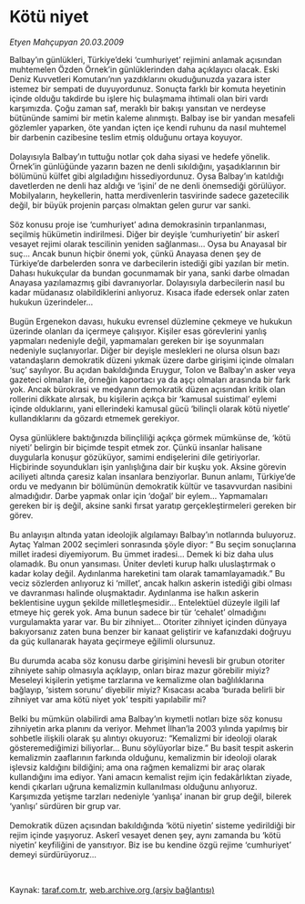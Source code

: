 # Kötü niyet

*Etyen Mahçupyan 20.03.2009*

<div class="taraf_structure_2col_1zq">
<div class="margen_n">



 <p>Balbay’ın günlükleri, Türkiye’deki ‘cumhuriyet’ rejimini anlamak açısından muhtemelen Özden Örnek’in günlüklerinden daha açıklayıcı olacak. Eski Deniz Kuvvetleri Komutanı’nın yazdıklarını okuduğunuzda yazara ister istemez bir sempati de duyuyordunuz. Sonuçta farklı bir komuta heyetinin içinde olduğu takdirde bu işlere hiç bulaşmama ihtimali olan biri vardı karşımızda. Çoğu zaman saf, meraklı bir bakışı yansıtan ve nerdeyse bütününde samimi bir metin kaleme alınmıştı. Balbay ise bir yandan mesafeli gözlemler yaparken, öte yandan içten içe kendi ruhunu da nasıl muhtemel bir darbenin cazibesine teslim etmiş olduğunu ortaya koyuyor. <br/><br/>Dolayısıyla Balbay’ın tuttuğu notlar çok daha siyasi ve hedefe yönelik. Örnek’in günlüğünde yazarın bazen ne denli sıkıldığını, yaşadıklarının bir bölümünü külfet gibi algıladığını hissediyordunuz. Oysa Balbay’ın katıldığı davetlerden ne denli haz aldığı ve ‘işini’ de ne denli önemsediği görülüyor. Mobilyaların, heykellerin, hatta merdivenlerin tasvirinde sadece gazetecilik değil, bir büyük projenin parçası olmaktan gelen gurur var sanki. <br/><br/>Söz konusu proje ise ‘cumhuriyet’ adına demokrasinin tırpanlanması, seçilmiş hükümetin indirilmesi. Diğer bir deyişle ‘cumhuriyetin’ bir askerî vesayet rejimi olarak tescilinin yeniden sağlanması... Oysa bu Anayasal bir suç... Ancak bunun hiçbir önemi yok, çünkü Anayasa denen şey de Türkiye’de darbelerden sonra ve darbecilerin istediği gibi yazılan bir metin. Dahası hukukçular da bundan gocunmamak bir yana, sanki darbe olmadan Anayasa yazılamazmış gibi davranıyorlar. Dolayısıyla darbecilerin nasıl bu kadar müdanasız olabildiklerini anlıyoruz. Kısaca ifade edersek onlar zaten hukukun üzerindeler... <br/><br/>Bugün Ergenekon davası, hukuku evrensel düzlemine çekmeye ve hukukun üzerinde olanları da içermeye çalışıyor. Kişiler esas görevlerini yanlış yapmaları nedeniyle değil, yapmamaları gereken bir işe soyunmaları nedeniyle suçlanıyorlar. Diğer bir deyişle meslekleri ne olursa olsun bazı vatandaşların demokratik düzeni yıkmak üzere darbe girişimi içinde olmaları ‘suç’ sayılıyor. Bu açıdan bakıldığında Eruygur, Tolon ve Balbay’ın asker veya gazeteci olmaları ile, örneğin kaportacı ya da aşçı olmaları arasında bir fark yok. Ancak bürokrasi ve medyanın demokratik düzen açısından kritik olan rollerini dikkate alırsak, bu kişilerin açıkça bir ‘kamusal suistimal’ eylemi içinde olduklarını, yani ellerindeki kamusal gücü ‘bilinçli olarak kötü niyetle’ kullandıklarını da gözardı etmemek gerekiyor. <br/><br/>Oysa günlüklere baktığınızda bilinçliliği açıkça görmek mümkünse de, ‘kötü niyeti’ belirgin bir biçimde tespit etmek zor. Çünkü insanlar halisane duygularla konuşur gözüküyor, samimi endişelerini dile getiriyorlar. Hiçbirinde soyundukları işin yanlışlığına dair bir kuşku yok. Aksine görevin aciliyeti altında çaresiz kalan insanlara benziyorlar. Bunun anlamı, Türkiye’de ordu ve medyanın bir bölümünün demokratik kültür ve tasavvurdan nasibini almadığıdır. Darbe yapmak onlar için ‘doğal’ bir eylem... Yapmamaları gereken bir iş değil, aksine sanki fırsat yaratıp gerçekleştirmeleri gereken bir görev. <br/><br/>Bu anlayışın altında yatan ideolojik algılamayı Balbay’ın notlarında buluyoruz. Aytaç Yalman 2002 seçimleri sonrasında şöyle diyor: “ Bu seçim sonuçlarına millet iradesi diyemiyorum. Bu ümmet iradesi... Demek ki biz daha ulus olamadık. Bu onun yansıması. Üniter devleti kurup halkı uluslaştırmak o kadar kolay değil. Aydınlanma hareketini tam olarak tamamlayamadık.” Bu veciz sözlerden anlıyoruz ki ‘millet’, ancak halkın askerin istediği gibi olması ve davranması halinde oluşmaktadır. Aydınlanma ise halkın askerin beklentisine uygun şekilde milletleşmesidir... Entelektüel düzeyle ilgili laf etmeye hiç gerek yok. Ama bunun sadece bir tür ‘cehalet’ olmadığını vurgulamakta yarar var. Bu bir zihniyet... Otoriter zihniyet içinden dünyaya bakıyorsanız zaten buna benzer bir kanaat geliştirir ve kafanızdaki doğruyu da güç kullanarak hayata geçirmeye eğilimli olursunuz. <br/><br/>Bu durumda acaba söz konusu darbe girişimini hevesli bir grubun otoriter zihniyete sahip olmasıyla açıklayıp, onları biraz mazur görebilir miyiz? Meseleyi kişilerin yetişme tarzlarına ve kemalizme olan bağlılıklarına bağlayıp, ‘sistem sorunu’ diyebilir miyiz? Kısacası acaba ‘burada belirli bir zihniyet var ama kötü niyet yok’ tespiti yapılabilir mi? <br/><br/>Belki bu mümkün olabilirdi ama Balbay’ın kıymetli notları bize söz konusu zihniyetin arka planını da veriyor. Mehmet İlhan’la 2003 yılında yapılmış bir sohbetle ilişkili olarak şu alıntıyı okuyoruz: “Kemalizmi bir ideoloji olarak gösteremediğimizi biliyorlar... Bunu söylüyorlar bize.” Bu basit tespit askerin kemalizmin zaaflarının farkında olduğunu, kemalizmin bir ideoloji olarak işlevsiz kaldığını bildiğini; ama ona rağmen kemalizmi bir araç olarak kullandığını ima ediyor. Yani amacın kemalist rejim için fedakârlıktan ziyade, kendi çıkarları uğruna kemalizmin kullanılması olduğunu anlıyoruz. Karşımızda yetişme tarzları nedeniyle ‘yanlışa’ inanan bir grup değil, bilerek ‘yanlışı’ sürdüren bir grup var. <br/><br/>Demokratik düzen açısından bakıldığında ‘kötü niyetin’ sisteme yedirildiği bir rejim içinde yaşıyoruz. Askerî vesayet denen şey, aynı zamanda bu ‘kötü niyetin’ keyfiliğini de yansıtıyor. Biz ise bu kendine özgü rejime ‘cumhuriyet’ demeyi sürdürüyoruz...</p>

<br/>


<div id="taraf_not">
</div>

</div>


</div>

Kaynak: [taraf.com.tr](http://www.taraf.com.tr:80/makale/4581.htm), [web.archive.org (arşiv bağlantısı)](http://web.archive.org/web/20090323022227/http://www.taraf.com.tr:80/makale/4581.htm)
